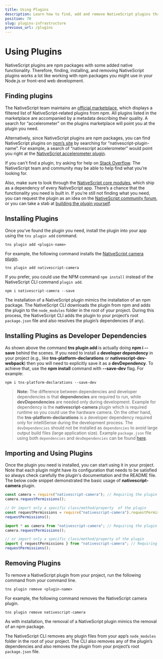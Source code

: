 ```yaml
---
title: Using Plugins
description: Learn how to find, add and remove NativeScript plugins that provide native device and platform capabilities missing in the core NativeScript modules
position: 70
slug: plugins-infrastructure
previous_url: /plugins
---
```


# Using Plugins

NativeScript plugins are npm packages with some added native functionality. Therefore, finding, installing, and removing NativeScript plugins works a lot like working with npm packages you might use in your Node.js or front-end web development.

## Finding plugins

The NativeScript team maintains an [official marketplace](http://market.nativescript.org/), which displays a filtered list of NativeScript-related plugins from npm. All plugins listed in the marketplace are accompanied by a metadata describing their quality. A search for “accelerometer” on the plugins marketplace will point you at the plugin you need.

Alternatively, since NativeScript plugins are npm packages, you can find NativeScript plugins on [npm’s site](https://www.npmjs.com/) by searching for “nativescript-plugin-name”. For example, a search of “nativescript accelerometer” would point you right at the [NativeScript accelerometer plugin](https://www.npmjs.com/package/nativescript-accelerometer).

If you can't find a plugin, try asking for help on [Stack Overflow](https://stackoverflow.com/questions/tagged/nativescript). The NativeScript team and community may be able to help find what you’re looking for.

Also, make sure to look through the [NativeScript core modules](https://docs.nativescript.org/core-concepts/modules), which ship as a dependency of every NativeScript app. There’s a chance that the functionality you need is built in. If you’re still not finding what you need, you can request the plugin as an idea on the [NativeScript community forum](https://discourse.nativescript.org/c/plugins), or you can take a stab at [building the plugin yourself](/plugins/building-plugins/).

## Installing Plugins

Once you’ve found the plugin you need, install the plugin into your app using the `tns plugin add` command.

```Node
tns plugin add <plugin-name>

```

For example, the following command installs the [NativeScript camera plugin](http://market.nativescript.org/plugins/nativescript-camera).

```Node
tns plugin add nativescript-camera
```

If you prefer, you could use the NPM command `npm install` instead of the NativeScript CLI command `plugin add`.

```Node
npm i nativescript-camera --save
```

The installation of a NativeScript plugin mimics the installation of an npm package. The NativeScript CLI downloads the plugin from npm and adds the plugin to the `node_modules` folder in the root of your project. During this process, the NativeScript CLI adds the plugin to your project’s root `package.json` file and also resolves the plugin’s dependencies (if any).


## Installing Plugins as Developer Dependencies

As shown above the command **tns plugin add <plugin-name>** is actually doing **npm i <plugin-name> --save** behind the scenes. If you need to install a **developer dependency** in your project (e.g., like **tns-platform-declarations** or **nativescript-dev-webpack**) then you will need to explicitly save it as a **devDependency**. To achieve that, use the **npm install** command with **--save-dev** flag. For example:
```Shell
npm i tns-platform-declarations --save-dev
```

> **Note:** The difference between dependencies and developer dependencies is that **dependencies** are required to run, while **devDependencies** are needed only during development. Example for dependency is the **nativescript-camera** plugin which is required runtime so you could use the hardware camera. On the other hand, the **tns-platform-declarations** is a developer dependency required only for intelliSense during the development process. The `devDependencies` should not be installed as `dependencies` to avoid large output build files (large application size). Example `package.json` file using both `dependencies` and `devDependencies` can be found [here](https://github.com/NativeScript/nativescript-sdk-examples-js/blob/master/package.json#L31-L44).

## Importing and Using Plugins 

Once the plugin you need is installed, you can start using it in your project. Note that each plugin might have its configuration that needs to be satisfied so always check carefully the plugin's documentation and the README file. The below code snippet demonstrated the basic usage of **nativescript-camera** plugin.

```JavaScript
const camera = require("nativescript-camera"); // Requiring the plugin module 
camera.requestPermissions();

// Or import only a specific class/method/property  of the plugin
const requestPermissions = require("nativescript-camera").requestPermissions; // Requiring the needed code
requestPermissions();
```
```TypeScript
import * as camera from "nativescript-camera"; // Requiring the plugin module 
camera.requestPermissions();

// or import only a specific class/method/property of the plugin
import { requestPermissions } from "nativescript-camera"; // Requiring only the needed code
requestPermissions();
```

## Removing Plugins

To remove a NativeScript plugin from your project, run the following command from your command line.

```
tns plugin remove <plugin-name>
```

For example, the following command removes the NativeScript camera plugin.

```
tns plugin remove nativescript-camera
```

As with installation, the removal of a NativeScript plugin mimics the removal of an npm package.

The NativeScript CLI removes any plugin files from your app’s `node_modules` folder in the root of your project. The CLI also removes any of the plugin’s dependencies and also removes the plugin from your project’s root `package.json` file.
